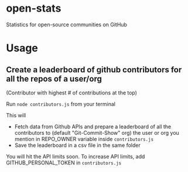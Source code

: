 # open-stats
Statistics for open-source communities on GitHub

# Usage

## Create a leaderboard of github contributors for all the repos of a user/org
(Contributor with highest # of contributions at the top)

Run `node contributors.js` from your terminal

This will
* Fetch data from Github APIs and prepare a leaderboard of all the contributors to (default "Git-Commit-Show" org) the user or org you mention in REPO_OWNER variable inside `contributors.js` 
* Save the leaderboard in a csv file in the same folder

You will hit the API limits soon. To increase API limits, add GITHUB_PERSONAL_TOKEN in `contributors.js`
